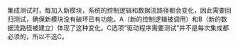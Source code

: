 集成测试时，每加入新模块，系统的控制逻辑和数据流路径都会变化，因此需要回归测试，确保新模块没有破坏已有功能。A（新的控制逻辑被调用）和B（新的数据流路径被建立）体现了这种变化。C选项“驱动程序需要测试”并不是每次集成都必须的，所以不选C。